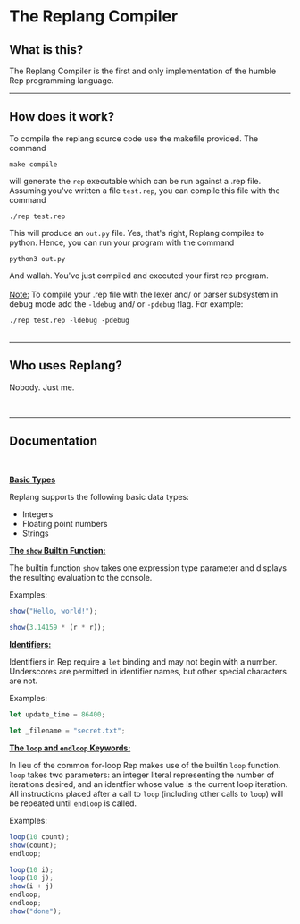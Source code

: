 # The Replang Compiler

## What is this?

The Replang Compiler is the first and only implementation of the humble Rep programming language.

***

## How does it work?

To compile the replang source code use the makefile provided. The command 

```make compile``` 

will generate the ```rep``` executable which can be run against a .rep file. Assuming you've written a file ```test.rep```, you can compile this file with the command 

```./rep test.rep```

This will produce an ```out.py``` file. Yes, that's right, Replang compiles to python. Hence, you can run your program with the command 

```python3 out.py```

And wallah. You've just compiled and executed your first rep program.
<br>
<br>
<u>Note:</u> To compile your .rep file with the lexer and/ or parser subsystem in debug mode add the ```-ldebug``` and/ or ```-pdebug``` flag. For example:

 ```./rep test.rep -ldebug -pdebug```
<br>
<br>

***
## Who uses Replang?

Nobody. Just me.

<br>

***
## Documentation
<br>

<u>**Basic Types**</u>

Replang supports the following basic data types:

- Integers
- Floating point numbers
- Strings

<u>**The ```show``` Builtin Function:**</u>

The builtin function ```show``` takes one expression type parameter and displays the resulting evaluation to the console.

Examples:

```javascript
show("Hello, world!");
```

```javascript
show(3.14159 * (r * r));
```


<u>**Identifiers:**</u>

Identifiers in Rep require a ```let``` binding and may not begin with a number. Underscores are permitted in identifier names, but other special characters are not.

Examples:

```javascript
let update_time = 86400;
``` 

```javascript
let _filename = "secret.txt";
```

<u>**The ```loop``` and ```endloop``` Keywords:**</u>

In lieu of the common for-loop Rep makes use of the builtin ```loop``` function. ```loop``` takes two parameters: an integer literal representing the number of iterations desired, and an identfier whose value is the current loop iteration. All instructions placed after a call to ```loop``` (including other calls to ```loop```) will be repeated until ```endloop``` is called. 

Examples:

```javascript
loop(10 count);
show(count);
endloop;
```

```javascript
loop(10 i);
loop(10 j);
show(i + j)
endloop;
endloop;
show("done");
```